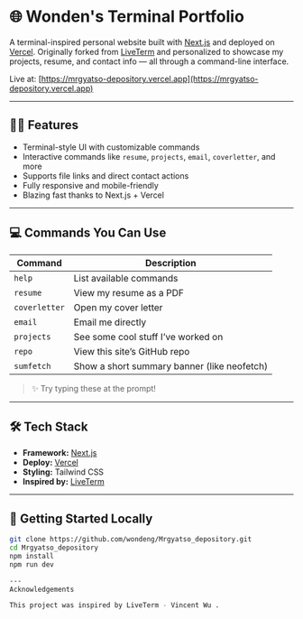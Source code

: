 # 🌐 Wonden's Terminal Portfolio

A terminal-inspired personal website built with [Next.js](https://nextjs.org/) and deployed on [Vercel](https://vercel.com/). Originally forked from [LiveTerm](https://github.com/Cveinnt/LiveTerm) and personalized to showcase my projects, resume, and contact info — all through a command-line interface.

Live at: [https://mrgyatso-depository.vercel.app](https://mrgyatso-depository.vercel.app)

---

## 🧑‍💻 Features

- Terminal-style UI with customizable commands
- Interactive commands like `resume`, `projects`, `email`, `coverletter`, and more
- Supports file links and direct contact actions
- Fully responsive and mobile-friendly
- Blazing fast thanks to Next.js + Vercel

---

## 💻 Commands You Can Use

| Command       | Description                                  |
| ------------- | -------------------------------------------- |
| `help`        | List available commands                      |
| `resume`      | View my resume as a PDF                      |
| `coverletter` | Open my cover letter                         |
| `email`       | Email me directly                            |
| `projects`    | See some cool stuff I’ve worked on           |
| `repo`        | View this site’s GitHub repo                 |
| `sumfetch`    | Show a short summary banner (like neofetch) |

> ✨ Try typing these at the prompt!

---

## 🛠️ Tech Stack

- **Framework:** [Next.js](https://nextjs.org/)
- **Deploy:** [Vercel](https://vercel.com/)
- **Styling:** Tailwind CSS
- **Inspired by:** [LiveTerm](https://github.com/Cveinnt/LiveTerm)

---

## 🚀 Getting Started Locally

```bash
git clone https://github.com/wondeng/Mrgyatso_depository.git
cd Mrgyatso_depository
npm install
npm run dev

---
Acknowledgements

This project was inspired by LiveTerm - Vincent Wu .

